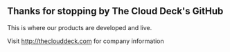 
## Thanks for stopping by The Cloud Deck's GitHub

This is where our products are developed and live.

Visit http://theclouddeck.com for company information
